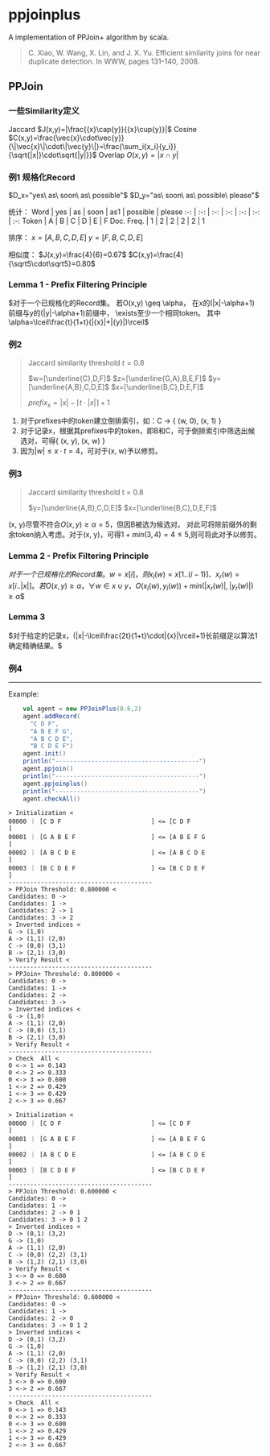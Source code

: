 # ppjoinplus 

A implementation of PPJoin+ algorithm by scala.
> C. Xiao, W. Wang, X. Lin, and J. X. Yu. Efficient similarity joins for near duplicate detection. In WWW, pages 131–140, 2008.

## PPJoin
### 一些Similarity定义
Jaccard $J(x,y)=|\frac{{x}\cap{y}}{{x}\cup{y}}|$
Cosine $C(x,y)=\frac{\vec{x}\cdot\vec{y}}{\|\vec{x}\|\cdot\|\vec{y}\|}=\frac{\sum_i{x_i}{y_i}}{\sqrt{|x|}\cdot\sqrt{|y|}}$
Overlap $O(x,y)=|{x}\cap{y}|$

### 例1 规格化Record
$D_x="yes\ as\ soon\ as\ possible"$
$D_y="as\ soon\ as\ possible\ please"$

统计：
Word | yes | as | soon | as1 | possible | please
:-: | :-: | :-: | :-: | :-: | :-: | :-:
Token | A | B | C | D | E | F
Doc. Freq. | 1 | 2 | 2 | 2 | 2 | 1

排序：
$x=[A,B,C,D,E]$
$y=[F,B,C,D,E]$

相似度：
$J(x,y)=\frac{4}{6}=0.67$
$C(x,y)=\frac{4}{\sqrt5\cdot\sqrt5}=0.80$

### Lemma 1 - Prefix Filtering Principle
$对于一个已规格化的Record集。
若O(x,y) \geq \alpha，
在x的(|x|-\alpha+1)前缀与y的(|y|-\alpha+1)前缀中，
\exists至少一个相同token。
其中\alpha=\lceil\frac{t}{1+t}(|{x}|+|{y}|)\rceil$

### 例2
> Jaccard similarity threshold $t=0.8$
> 
> $w=[\underline{C},D,F]$
> $z=[\underline{G,A},B,E,F]$
> $y=[\underline{A,B},C,D,E]$
> $x=[\underline{B,C},D,E,F]$
> 
> $prefix_x=|{x}|-\lceil{t}\cdot|{x}|\rceil+1$

1. 对于prefixes中的token建立倒排索引，如：C -> { (w, 0), (x, 1) }
2. 对于记录x，根据其prefixes中的token，即B和C，可于倒排索引中筛选出候选对，可得{ (x, y), (x, w) }
3. 因为$|w| \leq x ⋅ t = 4$，可对于(x, w)予以修剪。

### 例3 
> Jaccard similarity threshold t = 0.8
>
> $y=[\underline{A,B},C,D,E]$
> $x=[\underline{B,C},D,E,F]$

(x, y)尽管不符合$O(x,y) \geq \alpha = 5$，但因B被选为候选对。
对此可将除前缀外的剩余token纳入考虑。对于(x, y)，可得$1+min(3,4)=4\leq5$,则可将此对予以修剪。

### Lemma 2 - Prefix Filtering Principle
$对于一个已规格化的Record集。
w = x[i]，则x_l(w)=x[1..(i-1)]、x_r(w)=x[i..|x|]。
若O(x, y) \geq \alpha，\forall w \in x \cup y，
O(x_l(w), y_l(w))+min(|x_r(w)|, |y_r(w)|)\geq\alpha$$

### Lemma 3
$对于给定的记录x，(|x|-\lceil\frac{2t}{1+t}\cdot|{x}|\rceil+1)长前缀足以算法1确定精确结果。$

### 例4
---
Example:
```scala
    val agent = new PPJoinPlus(0.6,2)
    agent.addRecord(
      "C D F",
      "A B E F G",
      "A B C D E",
      "B C D E F")
    agent.init()
    println("----------------------------------------")
    agent.ppjoin()
    println("----------------------------------------")
    agent.ppjoinplus()
    println("----------------------------------------")
    agent.checkAll()
```

```text
> Initialization <
00000 ｜ [C D F                         ] <= [C D F                         ]
00001 ｜ [G A B E F                     ] <= [A B E F G                     ]
00002 ｜ [A B C D E                     ] <= [A B C D E                     ]
00003 ｜ [B C D E F                     ] <= [B C D E F                     ]
----------------------------------------
> PPJoin Threshold: 0.800000 <
Candidates: 0 -> 
Candidates: 1 -> 
Candidates: 2 -> 1
Candidates: 3 -> 2
> Inverted indices <
G -> (1,0)
A -> (1,1) (2,0)
C -> (0,0) (3,1)
B -> (2,1) (3,0)
> Verify Result <
----------------------------------------
> PPJoin+ Threshold: 0.800000 <
Candidates: 0 -> 
Candidates: 1 -> 
Candidates: 2 -> 
Candidates: 3 -> 
> Inverted indices <
G -> (1,0)
A -> (1,1) (2,0)
C -> (0,0) (3,1)
B -> (2,1) (3,0)
> Verify Result <
----------------------------------------
> Check  All <
0 <-> 1 => 0.143
0 <-> 2 => 0.333
0 <-> 3 => 0.600
1 <-> 2 => 0.429
1 <-> 3 => 0.429
2 <-> 3 => 0.667
```

```text
> Initialization <
00000 ｜ [C D F                         ] <= [C D F                         ]
00001 ｜ [G A B E F                     ] <= [A B E F G                     ]
00002 ｜ [A B C D E                     ] <= [A B C D E                     ]
00003 ｜ [B C D E F                     ] <= [B C D E F                     ]
----------------------------------------
> PPJoin Threshold: 0.600000 <
Candidates: 0 -> 
Candidates: 1 -> 
Candidates: 2 -> 0 1
Candidates: 3 -> 0 1 2
> Inverted indices <
D -> (0,1) (3,2)
G -> (1,0)
A -> (1,1) (2,0)
C -> (0,0) (2,2) (3,1)
B -> (1,2) (2,1) (3,0)
> Verify Result <
3 <-> 0 => 0.600
3 <-> 2 => 0.667
----------------------------------------
> PPJoin+ Threshold: 0.600000 <
Candidates: 0 -> 
Candidates: 1 -> 
Candidates: 2 -> 0
Candidates: 3 -> 0 1 2
> Inverted indices <
D -> (0,1) (3,2)
G -> (1,0)
A -> (1,1) (2,0)
C -> (0,0) (2,2) (3,1)
B -> (1,2) (2,1) (3,0)
> Verify Result <
3 <-> 0 => 0.600
3 <-> 2 => 0.667
----------------------------------------
> Check  All <
0 <-> 1 => 0.143
0 <-> 2 => 0.333
0 <-> 3 => 0.600
1 <-> 2 => 0.429
1 <-> 3 => 0.429
2 <-> 3 => 0.667
```